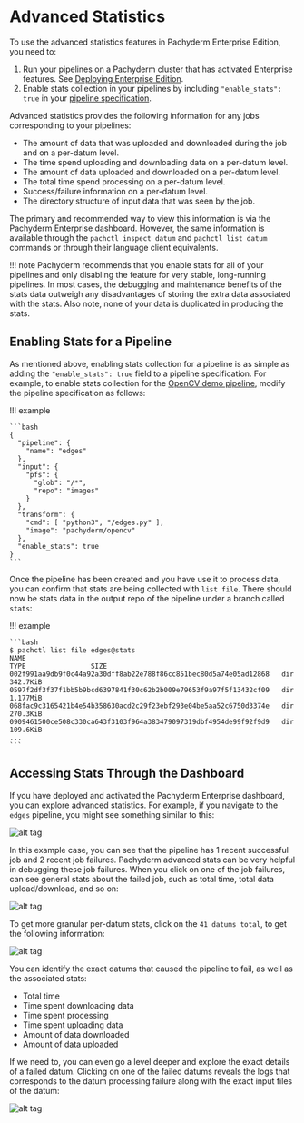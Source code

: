 # Advanced Statistics

To use the advanced statistics features in Pachyderm Enterprise Edition, you
need to:

1. Run your pipelines on a Pachyderm cluster that has activated Enterprise
   features. See [Deploying Enterprise Edition](deployment.md).
2. Enable stats collection in your pipelines by including `"enable_stats": true`
   in your
   [pipeline specification](https://docs.pachyderm.com/latest/reference/pipeline_spec/#enable-stats-optional).

Advanced statistics provides the following information for any jobs
corresponding to your pipelines:

-   The amount of data that was uploaded and downloaded during the job and on a
    per-datum level.
-   The time spend uploading and downloading data on a per-datum level.
-   The amount of data uploaded and downloaded on a per-datum level.
-   The total time spend processing on a per-datum level.
-   Success/failure information on a per-datum level.
-   The directory structure of input data that was seen by the job.

The primary and recommended way to view this information is via the Pachyderm
Enterprise dashboard. However, the same information is available through the
`pachctl inspect datum` and `pachctl list datum` commands or through their
language client equivalents.

!!! note Pachyderm recommends that you enable stats for all of your pipelines
and only disabling the feature for very stable, long-running pipelines. In most
cases, the debugging and maintenance benefits of the stats data outweigh any
disadvantages of storing the extra data associated with the stats. Also note,
none of your data is duplicated in producing the stats.

## Enabling Stats for a Pipeline

As mentioned above, enabling stats collection for a pipeline is as simple as
adding the `"enable_stats": true` field to a pipeline specification. For
example, to enable stats collection for the
[OpenCV demo pipeline](../getting_started/beginner_tutorial.md), modify the
pipeline specification as follows:

!!! example

    ```bash
    {
      "pipeline": {
        "name": "edges"
      },
      "input": {
        "pfs": {
          "glob": "/*",
          "repo": "images"
        }
      },
      "transform": {
        "cmd": [ "python3", "/edges.py" ],
        "image": "pachyderm/opencv"
      },
      "enable_stats": true
    }
    ```

Once the pipeline has been created and you have use it to process data, you can
confirm that stats are being collected with `list file`. There should now be
stats data in the output repo of the pipeline under a branch called `stats`:

!!! example

    ```bash
    $ pachctl list file edges@stats
    NAME                                                               TYPE                SIZE
    002f991aa9db9f0c44a92a30dff8ab22e788f86cc851bec80d5a74e05ad12868   dir                 342.7KiB
    0597f2df3f37f1bb5b9bcd6397841f30c62b2b009e79653f9a97f5f13432cf09   dir                 1.177MiB
    068fac9c3165421b4e54b358630acd2c29f23ebf293e04be5aa52c6750d3374e   dir                 270.3KiB
    0909461500ce508c330ca643f3103f964a383479097319dbf4954de99f92f9d9   dir                 109.6KiB
    ...
    ```

## Accessing Stats Through the Dashboard

If you have deployed and activated the Pachyderm Enterprise dashboard, you can
explore advanced statistics. For example, if you navigate to the `edges`
pipeline, you might see something similar to this:

![alt tag](../assets/images/stats1.png)

In this example case, you can see that the pipeline has 1 recent successful job
and 2 recent job failures. Pachyderm advanced stats can be very helpful in
debugging these job failures. When you click on one of the job failures, can see
general stats about the failed job, such as total time, total data
upload/download, and so on:

![alt tag](../assets/images/stats2.png)

To get more granular per-datum stats, click on the `41 datums total`, to get the
following information:

![alt tag](../assets/images/stats3.png)

You can identify the exact datums that caused the pipeline to fail, as well as
the associated stats:

-   Total time
-   Time spent downloading data
-   Time spent processing
-   Time spent uploading data
-   Amount of data downloaded
-   Amount of data uploaded

If we need to, you can even go a level deeper and explore the exact details of a
failed datum. Clicking on one of the failed datums reveals the logs that
corresponds to the datum processing failure along with the exact input files of
the datum:

![alt tag](../assets/images/stats4.png)
